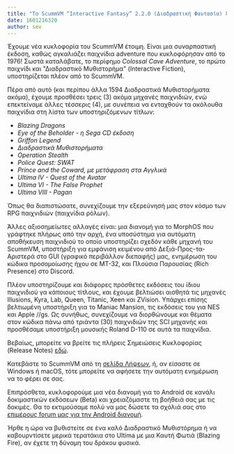 ```yaml
---
title: "Το ScummVM “Interactive Fantasy” 2.2.0 (Διαδραστική Φαντασία) ξεπροβάλει στο Φως"
date: 1601216320
author: sev
---
```


Έχουμε νέα κυκλοφορία του ScummVM έτοιμη. Είναι μια συναρπαστική έκδοση, καθώς αγκαλιάζει παιχνίδια adventure που κυκλοφόρησαν από το 1976! Σωστά καταλάβατε, το περίφημο _Colossal Cave Adventure_, το πρώτο παιχνίδι και "Διαδραστικό Μυθιστορήμα" (Interactive Fiction), υποστηρίζεται πλέον από το ScummVM.

Πέρα από αυτό (και περίπου άλλα 1594 Διαδραστικά Μυθιστορήματα ακόμα), έχουμε προσθέσει τρεις (3) ακόμα μηχανές παιχνιδιών, ενώ επεκτείναμε άλλες τέσσερις (4), με συνέπεια να ενταχθούν τα ακόλουθα παιχνίδια στη λίστα των υποστηριζόμενων τίτλων:

* _Blazing Dragons_
* _Eye of the Beholder - η Sega CD έκδοση_
* _Griffon Legend_
* _Διαδραστικά Μυθιστορήματα_
* _Operation Stealth_
* _Police Quest: SWAT_
* _Prince and the Coward, με μετάφραση στα Αγγλικά_
* _Ultima IV - Quest of the Avatar_
* _Ultima VI - The False Prophet_
* _Ultima VIII - Pagan_

Όπως θα διαπιστώσατε, συνεχίζουμε την εξερεύνησή μας στον κόσμο των RPG παιχνιδιών (παιχνίδια ρόλων).

Άλλες αξιοσημείωτες αλλαγές είναι: μια διανομή για το MorphOS που γράφτηκε πλήρως από την αρχή, ένα υποσύστημα για αυτόματη αποθήκευση παιχνιδιού το οποίο υποστηρίζει σχεδόν κάθε μηχανή του ScummVM, υποστήριξη για εμφάνιση κειμένου από Δεξιά-Προς-τα-Αριστερά στο GUI (γραφικό περιβάλλον διεπαφής) μας, ενημέρωση του κώδικα προσομοίωσης ήχου σε MT-32, και Πλούσια Παρουσίας (Rich Presence) στο Discord.

Πλέον υποστηρίζουμε και διάφορες πρόσθετες εκδόσεις του ίδιου παιχνιδιού γα κάποιους τίτλους, και έχουμε βελτιώσει αισθητά τις μηχανές Illusions, Kyra, Lab, Queen, Titanic, Xeen και ZVision. Υπάρχει επίσης βελτιωμένη υποστήριξη για το Maniac Mansion, τις εκδόσεις του για NES και Apple //gs. Ως συνήθως, συνεχίζουμε να διορθώνουμε και θέματα στον κώδικα πάνω από τριάντα (30) παιχνιδιών της SCI μηχανής και προσθέσαμε υποστήριξη μουσικής Roland D-110 σε αυτά τα παιχνίδια.

Βεβαίως, μπορείτε να βρείτε τις πλήρεις Σημειώσεις Κυκλοφορίας (Release Notes) [εδώ](https://www.scummvm.org/frs/scummvm/2.2.0/ReleaseNotes.html).

Κατεβάστε το ScummVM από τη [σελίδα Λήψεων](https://www.scummvm.org/downloads), ή, αν είσαστε σε Windows ή macOS, τότε μπορείτε να αφήσετε την αυτόματη ενημέρωση να το φέρει σε σας.

Επιπρόσθετα, κυκλοφορούμε μια νέα διανομή για το Android σε κανάλι δοκιμαστικών εκδόσεων (Beta) και χρειαζόμαστε τη βοήθειά σας με τις δοκιμές. Θα το εκτιμούσαμε πολύ να μας δώσετε τα σχόλιά σας στο [επιμέρους forum μας για την Android διανομή](https://forums.scummvm.org/viewforum.php?f=17).

Ήρθε η ώρα να βυθιστείτε σε ένα καλό Διαδραστικό Μυθιστόρημα ή να καβουρντίσετε μερικά τερατάκια στο Ultima με μια Καυτή Φωτιά (Blazing Fire), αν έχετε τη δύναμη του δράκου φυσικά.
